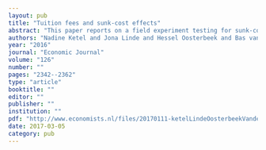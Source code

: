 ```yaml
---
layout: pub
title: "Tuition fees and sunk-cost effects"
abstract: "This paper reports on a field experiment testing for sunk-cost effects in an education setting. Students signing up for extra-curricular tutorial sessions randomly received a discount on the tuition fee. The sunk-cost effect predicts that students who pay more will attend more tutorial sessions, with possibly beneficial effects on their performance. For our full sample, we find no support for this hypothesis, neither on attendance nor on performance. Results are consistent with a sunk-cost effect for the subsample of students who, based on hypothetical survey questions, are identified as sunk-cost prone. We do not find differential effects by students income or parental contributions."
authors: "Nadine Ketel and Jona Linde and Hessel Oosterbeek and Bas van der Klaauw"
year: "2016"
journal: "Economic Journal"
volume: "126"
number: ""
pages: "2342--2362"
type: "article"
booktitle: ""
editor: ""
publisher: ""
institution: ""
pdf: "http://www.economists.nl/files/20170111-ketelLindeOosterbeekVanderKlaauw2016ej.pdf"
date: 2017-03-05
category: pub
---
```


